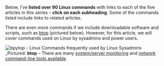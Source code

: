 Below, I’ve  **listed over 90 Linux commands**  with links to each of the five articles in this series –  **click on each subheading**. Some of the commands listed include links to related articles.

There are even more commands if we include downloadable software and scripts, such as  [btop](https://linuxblog.io/btop-the-htop-alternative/)  (pictured below). However, for this article, we will cover commands used on Linux by sysadmins and power users.

![bpytop - Linux Commands frequently used by Linux Sysadmins](https://static.linuxblog.io/wp-content/uploads/2020/10/bpytop-868x469.png "bpytop - Linux Commands frequently used by Linux Sysadmins")  
_Pictured:  **btop**  – There are many  [system/server monitoring](https://linuxblog.io/free-linux-server-monitoring-apm-sysadmins/)  and  [network command-line tools available](https://linuxblog.io/linux-networking-commands-scripts/).
